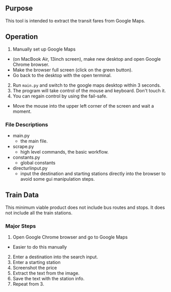 ## Purpose
This tool is intended to extract the transit fares from Google Maps.

## Operation
1. Manually set up Google Maps
  * (on MacBook Air, 13inch screen), make new desktop and open Google Chrome browser.
  * Make the browser full screen (click on the green button).
  * Go back to the desktop with the open terminal.
2. Run `main.py` and switch to the google maps desktop within 3 seconds.
3. The program will take control of the mouse and keyboard. Don't touch it.
4. You can regain control by using the fail-safe.
  * Move the mouse into the upper left corner of the screen and wait a moment.

### File Descriptions
* main.py
    * the main file.
* scrape.py
    * high level commands, the basic workflow.
* constants.py
    * global constants
* directurlinput.py
    * input the destination and starting stations directly into the browser to avoid some gui manipulation steps.

## Train Data
This minimum viable product does not include bus routes and stops.
It does not include all the train stations.


### Major Steps
1. Open Google Chrome browser and go to Google Maps
  * Easier to do this manually
2. Enter a destination into the search input.
3. Enter a starting station
4. Screenshot the price
5. Extract the text from the image.
6. Save the text with the station info.
7. Repeat from 3.



